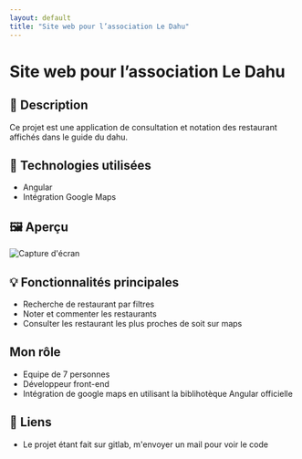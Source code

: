 ```yaml
---
layout: default
title: "Site web pour l’association Le Dahu"
---
```


# Site web pour l’association Le Dahu

## 📘 Description
Ce projet est une application de consultation et notation des restaurant affichés dans le guide du dahu.

## 🔧 Technologies utilisées
- Angular
- Intégration Google Maps

## 🖼️ Aperçu
![Capture d'écran](image1.png)

## 💡 Fonctionnalités principales
- Recherche de restaurant par filtres
- Noter et commenter les restaurants
- Consulter les restaurant les plus proches de  soit sur maps

## Mon rôle
- Equipe de 7 personnes
- Développeur front-end
- Intégration de google maps en utilisant la biblihotèque Angular officielle

## 🔗 Liens
- Le projet étant fait sur gitlab, m'envoyer un mail pour voir le code
